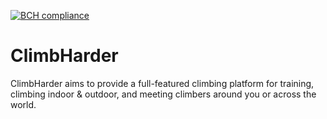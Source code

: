 [![BCH compliance](https://bettercodehub.com/edge/badge/boos/ClimbHarder?branch=master&token=51ead92d754a51b9aee9addf8a4cd0ad6759dfc6)](https://bettercodehub.com/)

# ClimbHarder
ClimbHarder aims to provide a full-featured climbing platform for training, climbing indoor &amp; outdoor, and meeting climbers around you or across the world.
